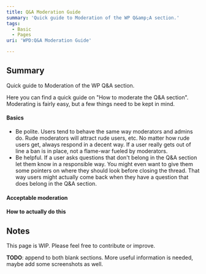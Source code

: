 ```yaml
---
title: Q&A Moderation Guide
summary: 'Quick guide to Moderation of the WP Q&amp;A section.'
tags:
  - Basic
  - Pages
uri: 'WPD:Q&A Moderation Guide'

---
```

## <span>Summary</span>

Quick guide to Moderation of the WP Q&amp;A section.

Here you can find a quick guide on "How to moderate the Q&A section". Moderating is fairly easy, but a few things need to be kept in mind.

#### <span>Basics</span>

-   Be polite. Users tend to behave the same way moderators and admins do. Rude moderators will attract rude users, etc. No matter how rude users get, always respond in a decent way. If a user really gets out of line a ban is in place, not a flame-war fueled by moderators.
-   Be helpful. If a user asks questions that don't belong in the Q&A section let them know in a responsible way. You might even want to give them some pointers on where they should look before closing the thread. That way users might actually come back when they have a question that does belong in the Q&A section.

#### <span>Acceptable moderation</span>

#### <span>How to actually do this</span>

## <span>Notes</span>

This page is WIP. Please feel free to contribute or improve.

**TODO**: append to both blank sections. More useful information is needed, maybe add some screenshots as well.

